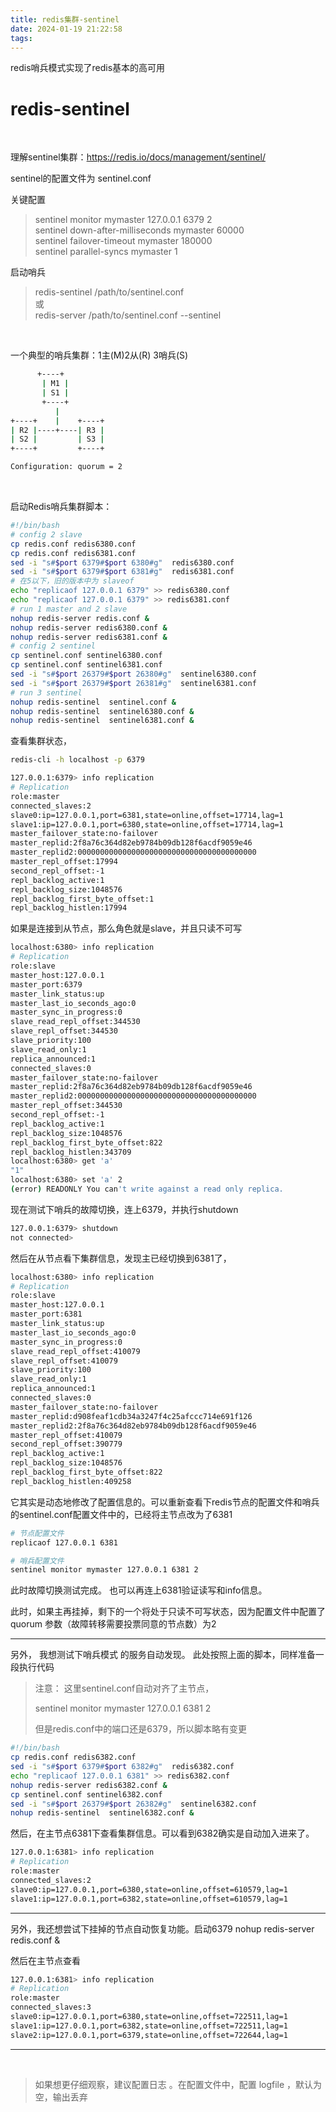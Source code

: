 ```yaml
---
title: redis集群-sentinel
date: 2024-01-19 21:22:58
tags:
---
```

redis哨兵模式实现了redis基本的高可用
<!--more-->
# redis-sentinel

‍

理解sentinel集群：https://redis.io/docs/management/sentinel/

sentinel的配置文件为 sentinel.conf

关键配置

> sentinel monitor mymaster 127.0.0.1 6379 2  
> sentinel down-after-milliseconds mymaster 60000  
> sentinel failover-timeout mymaster 180000  
> sentinel parallel-syncs mymaster 1

启动哨兵

> redis-sentinel /path/to/sentinel.conf  
> 或  
> redis-server /path/to/sentinel.conf --sentinel

‍

一个典型的哨兵集群：1主(M)2从(R)  3哨兵(S)​​

```sh
      +----+
       | M1 |
       | S1 |
       +----+
          |
+----+    |    +----+
| R2 |----+----| R3 |
| S2 |         | S3 |
+----+         +----+

Configuration: quorum = 2
```

‍

启动Redis哨兵集群脚本：

```sh
#!/bin/bash
# config 2 slave
cp redis.conf redis6380.conf
cp redis.conf redis6381.conf
sed -i "s#$port 6379#$port 6380#g"  redis6380.conf
sed -i "s#$port 6379#$port 6381#g"  redis6381.conf
# 在5以下，旧的版本中为 slaveof 
echo "replicaof 127.0.0.1 6379" >> redis6380.conf
echo "replicaof 127.0.0.1 6379" >> redis6381.conf
# run 1 master and 2 slave
nohup redis-server redis.conf &
nohup redis-server redis6380.conf &
nohup redis-server redis6381.conf &
# config 2 sentinel
cp sentinel.conf sentinel6380.conf
cp sentinel.conf sentinel6381.conf
sed -i "s#$port 26379#$port 26380#g"  sentinel6380.conf
sed -i "s#$port 26379#$port 26381#g"  sentinel6381.conf
# run 3 sentinel
nohup redis-sentinel  sentinel.conf &
nohup redis-sentinel  sentinel6380.conf &
nohup redis-sentinel  sentinel6381.conf &
```

查看集群状态，

```sh
redis-cli -h localhost -p 6379

127.0.0.1:6379> info replication
# Replication
role:master
connected_slaves:2
slave0:ip=127.0.0.1,port=6381,state=online,offset=17714,lag=1
slave1:ip=127.0.0.1,port=6380,state=online,offset=17714,lag=1
master_failover_state:no-failover
master_replid:2f8a76c364d82eb9784b09db128f6acdf9059e46
master_replid2:0000000000000000000000000000000000000000
master_repl_offset:17994
second_repl_offset:-1
repl_backlog_active:1
repl_backlog_size:1048576
repl_backlog_first_byte_offset:1
repl_backlog_histlen:17994

```

如果是连接到从节点，那么角色就是slave，并且只读不可写

```sh
localhost:6380> info replication
# Replication
role:slave
master_host:127.0.0.1
master_port:6379
master_link_status:up
master_last_io_seconds_ago:0
master_sync_in_progress:0
slave_read_repl_offset:344530
slave_repl_offset:344530
slave_priority:100
slave_read_only:1
replica_announced:1
connected_slaves:0
master_failover_state:no-failover
master_replid:2f8a76c364d82eb9784b09db128f6acdf9059e46
master_replid2:0000000000000000000000000000000000000000
master_repl_offset:344530
second_repl_offset:-1
repl_backlog_active:1
repl_backlog_size:1048576
repl_backlog_first_byte_offset:822
repl_backlog_histlen:343709
localhost:6380> get 'a'
"1"
localhost:6380> set 'a' 2
(error) READONLY You can't write against a read only replica.

```

现在测试下哨兵的故障切换，连上6379，并执行shutdown

```sh
127.0.0.1:6379> shutdown
not connected>
```

然后在从节点看下集群信息，发现主已经切换到6381了，

```sh
localhost:6380> info replication
# Replication
role:slave
master_host:127.0.0.1
master_port:6381
master_link_status:up
master_last_io_seconds_ago:0
master_sync_in_progress:0
slave_read_repl_offset:410079
slave_repl_offset:410079
slave_priority:100
slave_read_only:1
replica_announced:1
connected_slaves:0
master_failover_state:no-failover
master_replid:d908feaf1cdb34a3247f4c25afccc714e691f126
master_replid2:2f8a76c364d82eb9784b09db128f6acdf9059e46
master_repl_offset:410079
second_repl_offset:390779
repl_backlog_active:1
repl_backlog_size:1048576
repl_backlog_first_byte_offset:822
repl_backlog_histlen:409258
```

它其实是动态地修改了配置信息的。可以重新查看下redis节点的配置文件和哨兵的sentinel.conf配置文件中的，已经将主节点改为了6381

```sh
# 节点配置文件
replicaof 127.0.0.1 6381

# 哨兵配置文件
sentinel monitor mymaster 127.0.0.1 6381 2
```

此时故障切换测试完成。 也可以再连上6381验证读写和info信息。

此时，如果主再挂掉，剩下的一个将处于只读不可写状态，因为配置文件中配置了quorum 参数（故障转移需要投票同意的节点数）为2

---

另外， 我想测试下哨兵模式 的服务自动发现。 此处按照上面的脚本，同样准备一段执行代码

>  注意： 这里sentinel.conf自动对齐了主节点，
>
> sentinel monitor mymaster 127.0.0.1 6381 2
>
> 但是redis.conf中的端口还是6379，所以脚本略有变更

```sh
#!/bin/bash
cp redis.conf redis6382.conf
sed -i "s#$port 6379#$port 6382#g"  redis6382.conf
echo "replicaof 127.0.0.1 6381" >> redis6382.conf
nohup redis-server redis6382.conf &
cp sentinel.conf sentinel6382.conf
sed -i "s#$port 26379#$port 26382#g"  sentinel6382.conf
nohup redis-sentinel  sentinel6382.conf &
```

然后，在主节点6381下查看集群信息。可以看到6382确实是自动加入进来了。

```sh
127.0.0.1:6381> info replication
# Replication
role:master
connected_slaves:2
slave0:ip=127.0.0.1,port=6380,state=online,offset=610579,lag=1
slave1:ip=127.0.0.1,port=6382,state=online,offset=610579,lag=1

```

---

另外，我还想尝试下挂掉的节点自动恢复功能。启动6379   nohup redis-server redis.conf &

然后在主节点查看

```sh
127.0.0.1:6381> info replication
# Replication
role:master
connected_slaves:3
slave0:ip=127.0.0.1,port=6380,state=online,offset=722511,lag=1
slave1:ip=127.0.0.1,port=6382,state=online,offset=722511,lag=1
slave2:ip=127.0.0.1,port=6379,state=online,offset=722644,lag=1

```

---

‍

> 如果想更仔细观察，建议配置日志 。在配置文件中，配置 logfile ，默认为空，输出丢弃

‍

